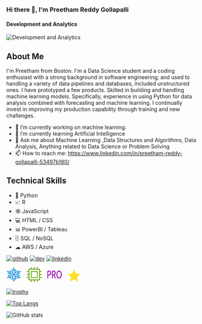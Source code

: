 ### Hi there 👋, I'm Preetham Reddy Gollapalli

#### Development and Analytics

![Development and Analytics](https://assets-global.website-files.com/63ccf2f0ea97be12ead278ed/644a18b637053fa3709c5ba2_what-is-data-science-p-1600.jpg)

## About Me

I'm Preetham from Boston. I'm a Data Science student and a coding enthusiast with a strong background in software engineering; and used to handling a variety of data pipelines and databases, included unstructured ones. I have prototyped a few products. Skilled in building and handling machine learning models. Specifically, experience in using Python for data analysis combined with forecasting and machine learning. I continually invest in improving my production capability through training and new challenges.

- 🔭 I’m currently working on machine learning. 
- 🌱 I’m currently learning Artificial Intelligence 
- 💬 Ask me about Machine Learning ,Data Structures and Algorithms, Data Analysis, Anything related to Data Science or Problem Solving
- 📫 How to reach me: https://www.linkedin.com/in/preetham-reddy-gollapalli-53497b180/ 

## Technical Skills
* 🐍 Python
* 📈 R
* 🕸️ JavaScript
* 💻 HTML / CSS
* 📊 PowerBI / Tableau
* 🗄 SQL / NoSQL
* ☁ AWS / Azure

[<img src='https://cdn.jsdelivr.net/npm/simple-icons@3.0.1/icons/github.svg' alt='github' height='40'>](https://github.com/Preeddy)  [<img src='https://cdn.jsdelivr.net/npm/simple-icons@3.0.1/icons/dev-dot-to.svg' alt='dev' height='40'>](https://dev.to/Preeddy)  [<img src='https://cdn.jsdelivr.net/npm/simple-icons@3.0.1/icons/linkedin.svg' alt='linkedin' height='40'>](https://www.linkedin.com/in/Preetham/)  

<a href='https://archiveprogram.github.com/'><img src='https://raw.githubusercontent.com/acervenky/animated-github-badges/master/assets/acbadge.gif' width='40' height='40'></a> <a href='https://docs.github.com/en/developers'><img src='https://raw.githubusercontent.com/acervenky/animated-github-badges/master/assets/devbadge.gif' width='40' height='40'></a> <a href='https://github.com/pricing'><img src='https://raw.githubusercontent.com/acervenky/animated-github-badges/master/assets/pro.gif' width='40' height='40'></a> <a href='https://stars.github.com/'><img src='https://raw.githubusercontent.com/acervenky/animated-github-badges/master/assets/starbadge.gif' width='35' height='35'></a> 

[![trophy](https://github-profile-trophy.vercel.app/?username=PreethamGollapalli)](https://github.com/ryo-ma/github-profile-trophy)

[![Top Langs](https://github-readme-stats.vercel.app/api/top-langs/?username=PreethamGollapalli)](https://github.com/anuraghazra/github-readme-stats)

![GitHub stats](https://github-readme-stats.vercel.app/api?username=PreethamGollapalli&show_icons=true)   

